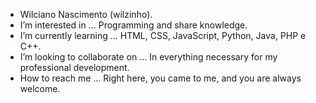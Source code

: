 -  Wilciano Nascimento (wilzinho).
-  I’m interested in ... Programming and share knowledge.
-  I’m currently learning ... HTML, CSS, JavaScript, Python, Java, PHP e C++.
-  I’m looking to collaborate on ... In everything necessary for my professional development.
-  How to reach me ... Right here, you came to me, and you are always welcome.

<!---
wilzinho00/wilzinho00 is a ✨ special ✨ repository because its `README.md` (this file) appears on your GitHub profile.
You can click the Preview link to take a look at your changes.
--->
